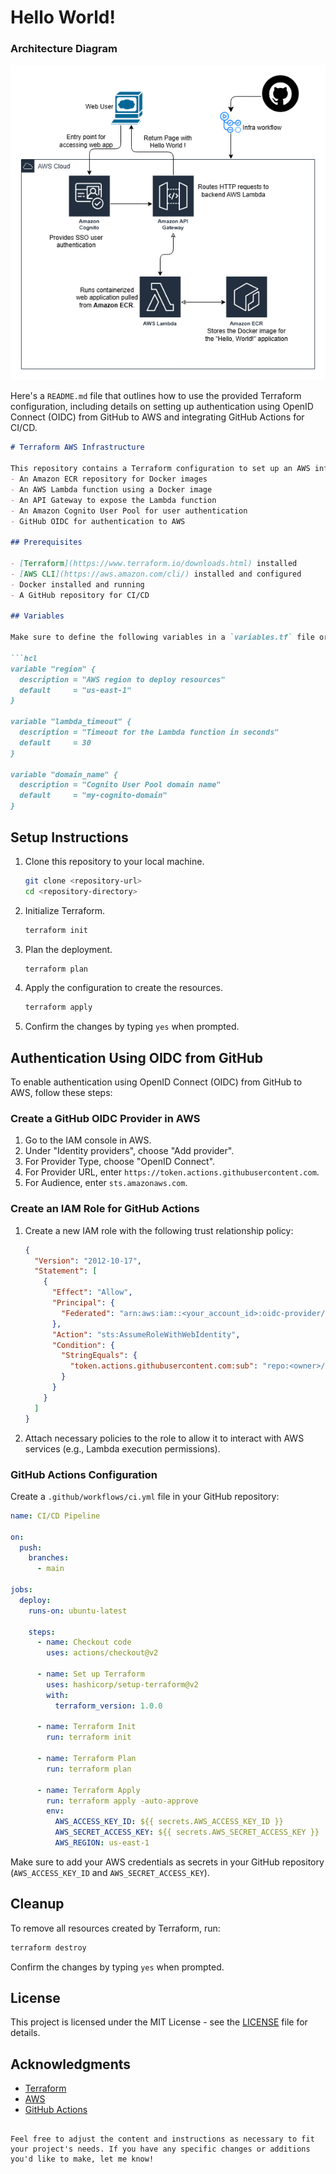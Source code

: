 # Hello World!

### Architecture Diagram
![Alt Text](./diagram.png)

Here's a `README.md` file that outlines how to use the provided Terraform configuration, including details on setting up authentication using OpenID Connect (OIDC) from GitHub to AWS and integrating GitHub Actions for CI/CD. 

```markdown
# Terraform AWS Infrastructure

This repository contains a Terraform configuration to set up an AWS infrastructure that includes:
- An Amazon ECR repository for Docker images
- An AWS Lambda function using a Docker image
- An API Gateway to expose the Lambda function
- An Amazon Cognito User Pool for user authentication
- GitHub OIDC for authentication to AWS

## Prerequisites

- [Terraform](https://www.terraform.io/downloads.html) installed
- [AWS CLI](https://aws.amazon.com/cli/) installed and configured
- Docker installed and running
- A GitHub repository for CI/CD

## Variables

Make sure to define the following variables in a `variables.tf` file or directly in the Terraform configuration:

```hcl
variable "region" {
  description = "AWS region to deploy resources"
  default     = "us-east-1"
}

variable "lambda_timeout" {
  description = "Timeout for the Lambda function in seconds"
  default     = 30
}

variable "domain_name" {
  description = "Cognito User Pool domain name"
  default     = "my-cognito-domain"
}
```

## Setup Instructions

1. Clone this repository to your local machine.

    ```bash
    git clone <repository-url>
    cd <repository-directory>
    ```

2. Initialize Terraform.

    ```bash
    terraform init
    ```

3. Plan the deployment.

    ```bash
    terraform plan
    ```

4. Apply the configuration to create the resources.

    ```bash
    terraform apply
    ```

5. Confirm the changes by typing `yes` when prompted.

## Authentication Using OIDC from GitHub

To enable authentication using OpenID Connect (OIDC) from GitHub to AWS, follow these steps:

### Create a GitHub OIDC Provider in AWS

1. Go to the IAM console in AWS.
2. Under "Identity providers", choose "Add provider".
3. For Provider Type, choose "OpenID Connect".
4. For Provider URL, enter `https://token.actions.githubusercontent.com`.
5. For Audience, enter `sts.amazonaws.com`.

### Create an IAM Role for GitHub Actions

1. Create a new IAM role with the following trust relationship policy:

    ```json
    {
      "Version": "2012-10-17",
      "Statement": [
        {
          "Effect": "Allow",
          "Principal": {
            "Federated": "arn:aws:iam::<your_account_id>:oidc-provider/token.actions.githubusercontent.com"
          },
          "Action": "sts:AssumeRoleWithWebIdentity",
          "Condition": {
            "StringEquals": {
              "token.actions.githubusercontent.com:sub": "repo:<owner>/<repo>:ref:refs/heads/<branch>"
            }
          }
        }
      ]
    }
    ```

2. Attach necessary policies to the role to allow it to interact with AWS services (e.g., Lambda execution permissions).

### GitHub Actions Configuration

Create a `.github/workflows/ci.yml` file in your GitHub repository:

```yaml
name: CI/CD Pipeline

on:
  push:
    branches:
      - main

jobs:
  deploy:
    runs-on: ubuntu-latest

    steps:
      - name: Checkout code
        uses: actions/checkout@v2

      - name: Set up Terraform
        uses: hashicorp/setup-terraform@v2
        with:
          terraform_version: 1.0.0

      - name: Terraform Init
        run: terraform init

      - name: Terraform Plan
        run: terraform plan

      - name: Terraform Apply
        run: terraform apply -auto-approve
        env:
          AWS_ACCESS_KEY_ID: ${{ secrets.AWS_ACCESS_KEY_ID }}
          AWS_SECRET_ACCESS_KEY: ${{ secrets.AWS_SECRET_ACCESS_KEY }}
          AWS_REGION: us-east-1
```

Make sure to add your AWS credentials as secrets in your GitHub repository (`AWS_ACCESS_KEY_ID` and `AWS_SECRET_ACCESS_KEY`).

## Cleanup

To remove all resources created by Terraform, run:

```bash
terraform destroy
```

Confirm the changes by typing `yes` when prompted.

## License

This project is licensed under the MIT License - see the [LICENSE](LICENSE) file for details.

## Acknowledgments

- [Terraform](https://www.terraform.io/)
- [AWS](https://aws.amazon.com/)
- [GitHub Actions](https://docs.github.com/en/actions)
```

Feel free to adjust the content and instructions as necessary to fit your project's needs. If you have any specific changes or additions you'd like to make, let me know!